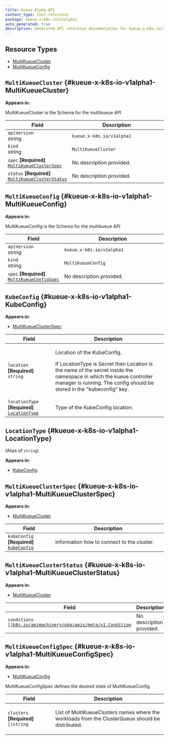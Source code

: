 ```yaml
---
title: Kueue Alpha API
content_type: tool-reference
package: kueue.x-k8s.io/v1alpha1
auto_generated: true
description: Generated API reference documentation for kueue.x-k8s.io/v1alpha1.
---
```



## Resource Types 


- [MultiKueueCluster](#kueue-x-k8s-io-v1alpha1-MultiKueueCluster)
- [MultiKueueConfig](#kueue-x-k8s-io-v1alpha1-MultiKueueConfig)
  

## `MultiKueueCluster`     {#kueue-x-k8s-io-v1alpha1-MultiKueueCluster}
    

**Appears in:**



<p>MultiKueueCluster is the Schema for the multikueue API</p>


<table class="table">
<thead><tr><th width="30%">Field</th><th>Description</th></tr></thead>
<tbody>
    
<tr><td><code>apiVersion</code><br/>string</td><td><code>kueue.x-k8s.io/v1alpha1</code></td></tr>
<tr><td><code>kind</code><br/>string</td><td><code>MultiKueueCluster</code></td></tr>
    
  
<tr><td><code>spec</code> <B>[Required]</B><br/>
<a href="#kueue-x-k8s-io-v1alpha1-MultiKueueClusterSpec"><code>MultiKueueClusterSpec</code></a>
</td>
<td>
   <span class="text-muted">No description provided.</span></td>
</tr>
<tr><td><code>status</code> <B>[Required]</B><br/>
<a href="#kueue-x-k8s-io-v1alpha1-MultiKueueClusterStatus"><code>MultiKueueClusterStatus</code></a>
</td>
<td>
   <span class="text-muted">No description provided.</span></td>
</tr>
</tbody>
</table>

## `MultiKueueConfig`     {#kueue-x-k8s-io-v1alpha1-MultiKueueConfig}
    

**Appears in:**



<p>MultiKueueConfig is the Schema for the multikueue API</p>


<table class="table">
<thead><tr><th width="30%">Field</th><th>Description</th></tr></thead>
<tbody>
    
<tr><td><code>apiVersion</code><br/>string</td><td><code>kueue.x-k8s.io/v1alpha1</code></td></tr>
<tr><td><code>kind</code><br/>string</td><td><code>MultiKueueConfig</code></td></tr>
    
  
<tr><td><code>spec</code> <B>[Required]</B><br/>
<a href="#kueue-x-k8s-io-v1alpha1-MultiKueueConfigSpec"><code>MultiKueueConfigSpec</code></a>
</td>
<td>
   <span class="text-muted">No description provided.</span></td>
</tr>
</tbody>
</table>

## `KubeConfig`     {#kueue-x-k8s-io-v1alpha1-KubeConfig}
    

**Appears in:**

- [MultiKueueClusterSpec](#kueue-x-k8s-io-v1alpha1-MultiKueueClusterSpec)



<table class="table">
<thead><tr><th width="30%">Field</th><th>Description</th></tr></thead>
<tbody>
    
  
<tr><td><code>location</code> <B>[Required]</B><br/>
<code>string</code>
</td>
<td>
   <p>Location of the KubeConfig.</p>
<p>If LocationType is Secret then Location is the name of the secret inside the namespace in
which the kueue controller manager is running. The config should be stored in the &quot;kubeconfig&quot; key.</p>
</td>
</tr>
<tr><td><code>locationType</code> <B>[Required]</B><br/>
<a href="#kueue-x-k8s-io-v1alpha1-LocationType"><code>LocationType</code></a>
</td>
<td>
   <p>Type of the KubeConfig location.</p>
</td>
</tr>
</tbody>
</table>

## `LocationType`     {#kueue-x-k8s-io-v1alpha1-LocationType}
    
(Alias of `string`)

**Appears in:**

- [KubeConfig](#kueue-x-k8s-io-v1alpha1-KubeConfig)





## `MultiKueueClusterSpec`     {#kueue-x-k8s-io-v1alpha1-MultiKueueClusterSpec}
    

**Appears in:**

- [MultiKueueCluster](#kueue-x-k8s-io-v1alpha1-MultiKueueCluster)



<table class="table">
<thead><tr><th width="30%">Field</th><th>Description</th></tr></thead>
<tbody>
    
  
<tr><td><code>kubeConfig</code> <B>[Required]</B><br/>
<a href="#kueue-x-k8s-io-v1alpha1-KubeConfig"><code>KubeConfig</code></a>
</td>
<td>
   <p>Information how to connect to the cluster.</p>
</td>
</tr>
</tbody>
</table>

## `MultiKueueClusterStatus`     {#kueue-x-k8s-io-v1alpha1-MultiKueueClusterStatus}
    

**Appears in:**

- [MultiKueueCluster](#kueue-x-k8s-io-v1alpha1-MultiKueueCluster)



<table class="table">
<thead><tr><th width="30%">Field</th><th>Description</th></tr></thead>
<tbody>
    
  
<tr><td><code>conditions</code><br/>
<a href="https://kubernetes.io/docs/reference/generated/kubernetes-api/v1.28/#condition-v1-meta"><code>[]k8s.io/apimachinery/pkg/apis/meta/v1.Condition</code></a>
</td>
<td>
   <span class="text-muted">No description provided.</span></td>
</tr>
</tbody>
</table>

## `MultiKueueConfigSpec`     {#kueue-x-k8s-io-v1alpha1-MultiKueueConfigSpec}
    

**Appears in:**

- [MultiKueueConfig](#kueue-x-k8s-io-v1alpha1-MultiKueueConfig)


<p>MultiKueueConfigSpec defines the desired state of MultiKueueConfig</p>


<table class="table">
<thead><tr><th width="30%">Field</th><th>Description</th></tr></thead>
<tbody>
    
  
<tr><td><code>clusters</code> <B>[Required]</B><br/>
<code>[]string</code>
</td>
<td>
   <p>List of MultiKueueClusters names where the workloads from the ClusterQueue should be distributed.</p>
</td>
</tr>
</tbody>
</table>
  